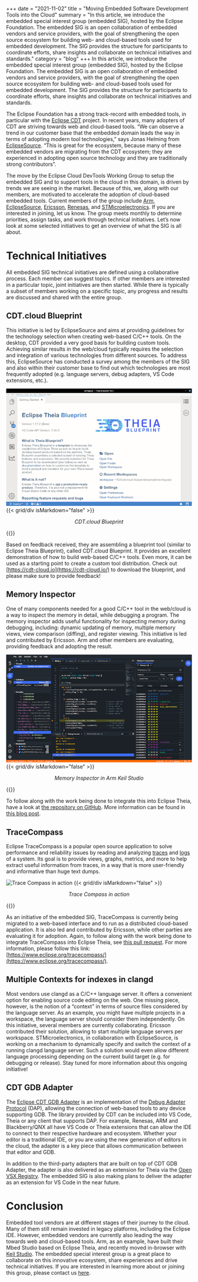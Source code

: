 +++
date = "2021-11-02"
title = "Moving Embedded Software Development Tools into the Cloud"
summary = "In this article, we introduce the embedded special interest group (embedded SIG), hosted by the Eclipse Foundation. The embedded SIG is an open collaboration of embedded vendors and service providers, with the goal of strengthening the open source ecosystem for building web- and cloud-based tools used for embedded development. The SIG provides the structure for participants to coordinate efforts, share insights and collaborate on technical initiatives and standards."
category = "blog"
+++
In this article, we introduce the embedded special interest group (embedded SIG), hosted by the Eclipse Foundation. The embedded SIG is an open collaboration of embedded vendors and service providers, with the goal of strengthening the open source ecosystem for building web- and cloud-based tools used for embedded development. The SIG provides the structure for participants to coordinate efforts, share insights and collaborate on technical initiatives and standards.

The Eclipse Foundation has a strong track-record with embedded tools, in particular with the [Eclipse CDT](https://www.eclipse.org/cdt/) project. In recent years, many adopters of CDT are striving towards web and cloud-based tools. “We can observe a trend in our customer base that the embedded domain  leads the way in terms of adopting modern tool technologies,” says Jonas Helming from [EclipseSource](https://eclipsesource.com/technology/c-c-tooling/). “This is great for the ecosystem, because many of these embedded vendors are migrating from the CDT ecosystem; they are experienced in adopting open source technology and they are traditionally strong contributors”.

The move by the Eclipse Cloud DevTools Working Group to setup the embedded SIG and to support tools in the cloud in this domain, is driven by trends we are seeing in the market. Because of this, we, along with our members, are motivated to accelerate the adoption of cloud-based embedded tools. Current members of the group include [Arm](https://www.arm.com/), [EclipseSource](https://eclipsesource.com/), [Ericsson](https://www.ericsson.com/en), [Renesas](https://www.renesas.com/), and [STMicroelectronics](https://www.st.com/content/st_com/en.html). If you are interested in joining, let us know. The group meets monthly to determine priorities, assign tasks, and work through technical initiatives. Let’s now look at some selected initiatives to get an overview of what the SIG is all about.

# Technical Initiatives
All embedded SIG technical initiatives are defined using a collaborative process. Each member can suggest topics. If other members are interested in a particular topic, joint initiatives are then started. While there is typically a subset of members working on a specific topic, any progress and results are discussed and shared with the entire group.

## CDT.cloud Blueprint
This initiative is led by EclipseSource and aims at providing guidelines for the technology selection when creating web-based C/C++ tools. On the desktop, CDT provided a very good basis for building custom tools. Achieving similar results in the web/cloud typically requires the selection and integration of various technologies from different sources. To address this, EclipseSource has conducted a survey among the members of the SIG and also within their customer base to find out which technologies are most frequently adopted (e.g. language servers, debug adapters, VS Code extensions, etc.).

![CDT.cloud Blueprint](images/image3.gif)
{{< grid/div isMarkdown="false" >}}
<p style="text-align: center; font-style: italic;">
CDT.cloud Blueprint
</p>
{{</ grid/div >}}

Based on feedback received, they are assembling a blueprint tool (similar to Eclipse Theia Blueprint), called CDT.cloud Blueprint. It provides an excellent demonstration of how to build web-based C/C++ tools. Even more, it can be used as a starting point to create a custom tool distribution. Check out [https://cdt-cloud.io](https://cdt-cloud.io/) to download the blueprint, and please make sure to provide feedback!

## Memory Inspector
One of many components needed for a good C/C++ tool in the web/cloud is a way to inspect the memory in detail, while debugging a program. The memory inspector adds useful functionality for inspecting memory during debugging, including: dynamic updating of memory, multiple memory views, view comparison (diffing), and register viewing. This initiative is led and contributed by Ericsson. Arm and other members are evaluating, providing feedback and adopting the result.

![Memory Inspector in Arm Keil Studio](images/image2.png)
{{< grid/div isMarkdown="false" >}}
<p style="text-align: center; font-style: italic;">
Memory Inspector in Arm Keil Studio
</p>
{{</ grid/div >}}

To follow along with the work being done to integrate this into Eclipse Theia, have a look at [the repository on GitHub](https://github.com/theia-ide/theia-trace-extension/). More information can be found in [this blog post](https://blogs.eclipse.org/post/brian-king/memory-inspector-debugger-theia).

## TraceCompass
Eclipse TraceCompass is a popular open source application to solve performance and reliability issues by reading and analyzing [traces](https://en.wikipedia.org/wiki/Tracing_(software)) and [logs](https://en.wikipedia.org/wiki/Logfile) of a system. Its goal is to provide views, graphs, metrics, and more to help extract useful information from traces, in a way that is more user-friendly and informative than huge text dumps.

![Trace Compass in action](images/image1.gif)
{{< grid/div isMarkdown="false" >}}
<p style="text-align: center; font-style: italic;">
Trace Compass in action
</p>
{{</ grid/div >}}

As an initiative of the embedded SIG, TraceCompass is currently being migrated to a web-based interface and to run as a distributed cloud-based application. It is also led and contributed by Ericsson, while other parties are evaluating it for adoption.
Again, to follow along with the work being done to integrate TraceCompass into Eclipse Theia, see [this pull request](https://github.com/eclipse-theia/theia-cpp-extensions/pull/119). For more information, please follow this link: [https://www.eclipse.org/tracecompass/](https://www.eclipse.org/tracecompass/). 

## Multiple Contexts for indexes in clangd
Most vendors use clangd as a C/C++ language server. It offers a convenient option for enabling source code editing on the web. One missing piece, however, is the notion of a “context” in terms of source files considered by the language server. As an example, you might have multiple projects in a workspace, the language server should consider them independently. On this initiative, several members are currently collaborating. Ericsson contributed their solution, allowing to start multiple language servers per workspace. STMicroelectronics, in collaboration with EclipseSource, is working on a mechanism to dynamically specify and switch the context of a running clangd language server. Such a solution would even allow different language processing depending on the current build target (e.g. for debugging or release). Stay tuned for more information about this ongoing initiative!

## CDT GDB Adapter
The [Eclipse CDT GDB Adapter](https://github.com/eclipse-cdt/cdt-gdb-adapter) is an implementation of the [Debug Adapter Protocol](https://microsoft.github.io/debug-adapter-protocol/) (DAP), allowing the connection of web-based tools to any device supporting GDB. The library provided by CDT can be included into VS Code, Theia or any client that supports DAP. For example, Renesas, ARM and Blackberry/QNX all have VS Code or Theia extensions that can allow the IDE to connect to their respective hardware and ecosystem. Whether your editor is a traditional IDE, or you are using the new generation of editors in the cloud, the adapter is a key piece that allows communication between that editor and GDB.

In addition to the third-party adapters that are built on top of CDT GDB Adapter, the adapter is also delivered as an extension for Theia via the [Open VSX Registry](https://open-vsx.org/extension/eclipse-cdt/cdt-gdb-vscode). The embedded SIG is also making plans to deliver the adapter as an extension for VS Code in the near future.

# Conclusion
Embedded tool vendors are at different stages of their journey to the cloud. Many of them still remain invested in legacy platforms, including the Eclipse IDE. However, embedded vendors are currently also leading the way towards web and cloud-based tools. Arm, as an example, have built their Mbed Studio based on Eclipse Theia, and recently moved in-browser with [Keil Studio](https://www.keil.arm.com/). The embedded special interest group is a great place to collaborate on this innovative ecosystem, share experiences and drive technical initiatives. If you are interested in learning more about or joining this group, please contact us [here](https://forms.gle/2mzFBqhB3AscjkPMA).

